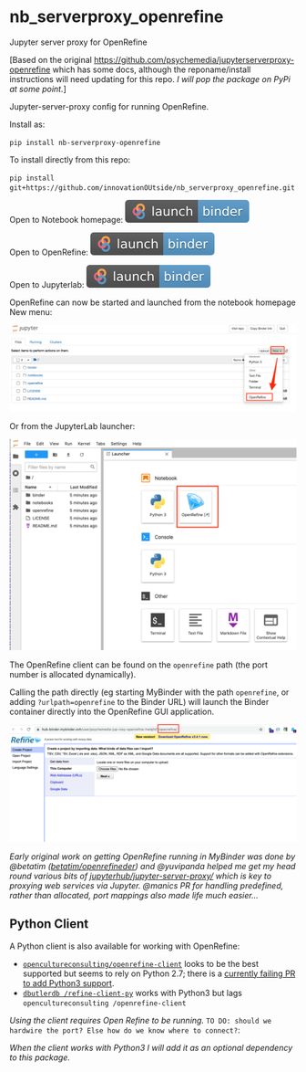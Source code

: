 # nb_serverproxy_openrefine
Jupyter server proxy for OpenRefine

[Based on the original https://github.com/psychemedia/jupyterserverproxy-openrefine which has some docs, although the reponame/install instructions will need updating for this repo. *I will pop the package on PyPi at some point.*]

Jupyter-server-proxy config for running OpenRefine.

Install as:

`pip install nb-serverproxy-openrefine`

To install directly from this repo:

`pip install git+https://github.com/innovationOUtside/nb_serverproxy_openrefine.git`

Open to Notebook homepage: [![Binder](images/badge_logo.svg)](https://mybinder.org/v2/gh/innovationOUtside/nb_serverproxy_openrefine/master)

Open to OpenRefine: [![Binder](images/badge_logo.svg)](https://mybinder.org/v2/gh/innovationOUtside/nb_serverproxy_openrefine/master?urlpath=openrefine)

Open to Jupyterlab: [![Binder](images/badge_logo.svg)](https://mybinder.org/v2/gh/innovationOUtside/nb_serverproxy_openrefine/master?urlpath=lab)

OpenRefine can now be started and launched from the notebook homepage New menu:

![](images/openrefine_new.png)

Or from the JupyterLab launcher:

![](images/openrefine_lab.png)

The OpenRefine client can be found on the `openrefine` path (the port number is allocated dynamically).

Calling the path directly (eg starting MyBinder with the path `openrefine`, or adding `?urlpath=openrefine` to the Binder URL) will launch the Binder container directly into the OpenRefine GUI application.

![](images/OpenRefine_binder.png)


*Early original work on getting OpenRefine running in MyBinder was done by @betatim ([betatim/openrefineder](https://github.com/betatim/openrefineder)) and @yuvipanda helped me get my head round various bits of [jupyterhub/jupyter-server-proxy/](https://github.com/jupyterhub/jupyter-server-proxy/) which is key to proxying web services via Jupyter. @manics PR for handling predefined, rather than allocated, port mappings also made life much easier...*

## Python Client

A Python client is also available for working with OpenRefine:

- [`opencultureconsulting/openrefine-client`](https://github.com/opencultureconsulting/openrefine-client) looks to be the best supported but seems to rely on Python 2.7; there is a [currently failing PR to add Python3 support](https://github.com/opencultureconsulting/openrefine-client/pull/8).
- [`dbutlerdb /refine-client-py`](git+https://github.com/dbutlerdb/refine-client-py) works with Python3 but lags `opencultureconsulting /openrefine-client`

*Using the client requires Open Refine to be running.* `TO DO: should we hardwire the port? Else how do we know where to connect?`:

*When the client works with Python3 I will add it as an optional dependency to this package.*

